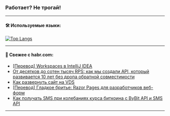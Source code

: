 ### Работает? Не трогай!

---
<!--
#### 🛠️ Technical stack:

![Java](https://img.shields.io/badge/Java-informational?logo=Oracle&style=flat&logoColor=white&color=FF4500)
![Kotlin](https://img.shields.io/badge/Kotlin-informational?logo=Kotlin&style=flat&logoColor=white&color=774D97)
![TS](https://img.shields.io/badge/TypeScript-informational?logo=typeScript&style=flat&logoColor=black&color=017acc)
![Python](https://img.shields.io/badge/Python-informational?logo=Python&style=flat&logoColor=black&color=ffdd54) <br>
![Spring](https://img.shields.io/badge/Spring-informational?logo=Spring&style=flat&logoColor=white&color=6DB33F) 
![SpringBoot](https://img.shields.io/badge/SpringBoot-informational?logo=SpringBoot&style=flat&logoColor=white&color=6DB33F)
![Nest](https://img.shields.io/badge/NestJS-informational?logo=NestJS&style=flat&logoColor=white&color=E0234E) 
![NodeJS](https://img.shields.io/badge/NodeJS-informational?logo=node.js&style=flat&logoColor=white&color=70A760)<br>
![PostgreSQL](https://img.shields.io/badge/PostgreSQL-informational?logo=PostgreSQL&style=flat&logoColor=white&color=DAA520)
![MongoDB](https://img.shields.io/badge/MongoDB-informational?logo=MongoDB&style=flat&logoColor=white&color=870000)
![Apache](https://img.shields.io/badge/Apache-informational?logo=apache&style=flat&logoColor=white&color=f74e28)

___ 
-->

#### 🛠️ Используемые языки:

[![Top Langs](https://github-readme-stats-u2qms2cxw-advtsettinggmailcoms-projects.vercel.app/api/top-langs/?username=zloylis&langs_count=10&hide_title=true&title_color=e6edf3&size_weight=0.5&count_weight=0.5&layout=compact&hide_progress=true&hide_border=true&theme=dracula)](https://github.com/zloylis)

<!---


####  :octocat:&nbsp;&nbsp; Статистика:

![GitHub stats](https://github-readme-stats-u2qms2cxw-advtsettinggmailcoms-projects.vercel.app/api?username=zloylis&show_icons=true&hide_border=true&theme=dracula&title_color=e6edf3&include_all_commits=true&count_private=true&hide_rank=false&hide_title=true&rank_icon=github)
-->
---

#### 💬 Свежее с habr.com:

<!-- BLOG-POST-LIST:START -->
- [[Перевод] Workspaces в IntelliJ IDEA](https://habr.com/ru/companies/spring_aio/articles/839228/?utm_source=habrahabr&utm_medium=rss&utm_campaign=839228)
- [От десятков до сотен тысяч RPS: как мы создали API, который развивается 10 лет без дропа обратной совместимости](https://habr.com/ru/companies/yandex/articles/839198/?utm_source=habrahabr&utm_medium=rss&utm_campaign=839198)
- [Как развернуть сайт на VDS](https://habr.com/ru/articles/836980/?utm_source=habrahabr&utm_medium=rss&utm_campaign=836980)
- [[Перевод] Гладкое бритье: Razor Pages для разработчиков веб-форм](https://habr.com/ru/companies/otus/articles/839220/?utm_source=habrahabr&utm_medium=rss&utm_campaign=839220)
- [Как получать SMS при колебаниях курса биткоина с ByBit API и SMS API](https://habr.com/ru/companies/exolve/articles/839208/?utm_source=habrahabr&utm_medium=rss&utm_campaign=839208)
<!-- BLOG-POST-LIST:END -->

---
